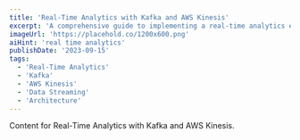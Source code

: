 ```yaml
---
title: 'Real-Time Analytics with Kafka and AWS Kinesis'
excerpt: 'A comprehensive guide to implementing a real-time analytics engine by integrating Apache Kafka with AWS Kinesis for live data streaming.'
imageUrl: 'https://placehold.co/1200x600.png'
aiHint: 'real time analytics'
publishDate: '2023-09-15'
tags:
  - 'Real-Time Analytics'
  - 'Kafka'
  - 'AWS Kinesis'
  - 'Data Streaming'
  - 'Architecture'
---
```


Content for Real-Time Analytics with Kafka and AWS Kinesis.
